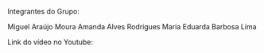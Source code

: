 Integrantes do Grupo:

Miguel Araújo Moura
Amanda Alves Rodrigues
Maria Eduarda Barbosa Lima

Link do vídeo no Youtube:
